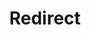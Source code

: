 ﻿---
layout: src/layouts/Redirect.astro
title: Redirect
redirect: https://octopus.com/docs/support/get-a-database-backup-and-encrypt-the-master-key
pubDate:  2023-01-01
navSearch: false
navSitemap: false
navMenu: false
---

